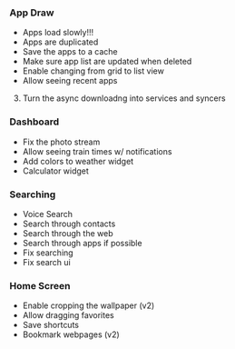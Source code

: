 ### App Draw
* Apps load slowly!!!
* Apps are duplicated
* Save the apps to a cache
* Make sure app list are updated when deleted
*  Enable changing from grid to list view
* Allow seeing recent apps

3. Turn the async downloadng into services and syncers

### Dashboard
* Fix the photo stream
* Allow seeing train times w/ notifications
* Add colors to weather widget
* Calculator widget

### Searching
* Voice Search
* Search through contacts
* Search through the web
* Search through apps if possible
* Fix searching
* Fix search ui

### Home Screen
* Enable cropping the wallpaper (v2)
* Allow dragging favorites
* Save shortcuts
* Bookmark webpages (v2)
